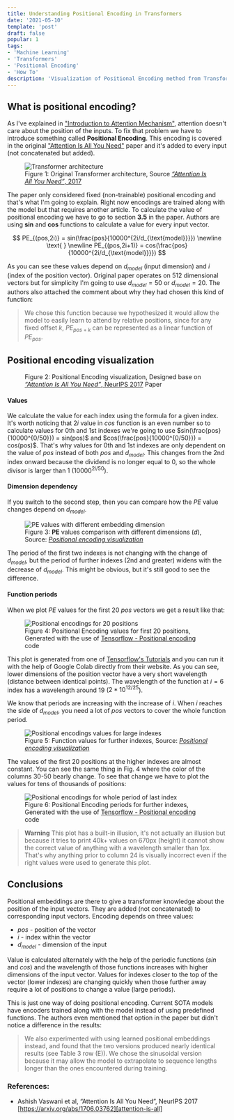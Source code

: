 ```yaml
---
title: Understanding Positional Encoding in Transformers
date: '2021-05-10'
template: 'post'
draft: false
popular: 1
tags:
- 'Machine Learning'
- 'Transformers'
- 'Positional Encoding'
- 'How To' 
description: 'Visualization of Positional Encoding method from Transformer models.'
---
```


## What is positional encoding?

As I've explained in ["Introduction to Attention Mechanism"](https://erdem.pl/2021/05/introduction-to-attention-mechanism), attention doesn't care about the position of the inputs. To fix that problem we have to introduce something called **Positional Encoding**. This encoding is covered in the original ["Attention Is All You Need"][attention-is-all] paper and it's added to every input (not concatenated but added).

<figure>
    <img src="transformer.png" alt="Transformer architecture" />
    <figcaption>Figure 1: Original Transformer architecture, Source <a href="https://arxiv.org/abs/1706.03762" target="_blank"><i>“Attention Is All You Need”</i>, 2017</a></figcaption>
</figure>

The paper only considered fixed (non-trainable) positional encoding and that's what I'm going to explain. Right now encodings are trained along with the model but that requires another article. To calculate the value of positional encoding we have to go to section **3.5** in the paper. Authors are using **sin** and **cos** functions to calculate a value for every input vector.

$$
PE_{(pos,2i)} = sin(\frac{pos}{10000^{2i/d_{\text{model}}}})
\newline \text{ }
\newline
PE_{(pos,2i+1)} = cos(\frac{pos}{10000^{2i/d_{\text{model}}}})
$$

As you can see these values depend on $d_{model}$ (input dimension) and $i$ (index of the position vector). Original paper operates on 512 dimensional vectors but for simplicity I'm going to use $d_{model} = 50$ or $d_{model} = 20$. The authors also attached the comment about why they had chosen this kind of function:

> We chose this function because we hypothesized it would allow the model to easily learn to attend by relative positions, since for any fixed offset $k$, $PE_{pos+k}$ can be represented as a linear function of $PE_{pos}$.

## Positional encoding visualization

<figure>
    <div class="center-all-lg" id="sin-position-embedding-diagram">
        <sin-position-embedding></sin-position-embedding>
    </div>
    <figcaption>Figure 2: Positional Encoding visualization, Designed base on <a href="https://arxiv.org/abs/1706.03762" target="_blank"><i>“Attention Is All You Need”</i>, NeurIPS 2017</a> Paper</figcaption>
</figure>


#### Values

We calculate the value for each index using the formula for a given index. It's worth noticing that $2i$ value in $cos$ function is an even number so to calculate values for 0th and 1st indexes we're going to use $sin(\frac{pos}{10000^{0/50}}) = sin(pos)$ and $cos(\frac{pos}{10000^{0/50}}) = cos(pos)$. That's why values for 0th and 1st indexes are only dependent on the value of $pos$ instead of both $pos$ and $d_{model}$. This changes from the 2nd index onward because the dividend is no longer equal to 0, so the whole divisor is larger than 1 $(10000^{2i/50})$.

#### Dimension dependency

If you switch to the second step, then you can compare how the $PE$ value changes depend on $d_{model}$.

<figure>
    <img src="dimension-comparision.png" alt="PE values with different embedding dimension" />
    <figcaption>Figure 3: <b>PE</b> values comparison with different dimensions (<i>d</i>), Source: <a href="https://erdem.pl/2021/05/understanding-positional-encoding-in-transformers#positional-encoding-visualization" target="_blank"><i>Positional encoding visualization</i></a></figcaption>
</figure>

The period of the first two indexes is not changing with the change of $d_{model}$, but the period of further indexes (2nd and greater) widens with the decrease of $d_{model}$. This might be obvious, but it's still good to see the difference.

#### Function periods

When we plot $PE$ values for the first 20 $pos$ vectors we get a result like that:

<figure>
    <img src="position-values-20.png" alt="Positional encodings for 20 positions" />
    <figcaption>Figure 4: Positional Encoding values for first 20 positions, Generated with the use of <a href="https://www.tensorflow.org/tutorials/text/transformer#positional_encoding" target="_blank">Tensorflow - Positional encoding</a> code</figcaption>
</figure>

This plot is generated from one of [Tensorflow's Tutorials](https://www.tensorflow.org/tutorials/text/transformer) and you can run it with the help of Google Colab directly from their website. As you can see, lower dimensions of the position vector have a very short wavelength (distance between identical points). The wavelength of the function at $i = 6$ index has a wavelength around 19 ($2 * 10^{12/25}$).

We know that periods are increasing with the increase of $i$. When $i$ reaches the side of $d_{model}$, you need a lot of $pos$ vectors to cover the whole function period.

<figure>
    <img src="large-indexes.png" alt="Positional encodings values for large indexes" />
    <figcaption>Figure 5: Function values for further indexes, Source: <a href="https://erdem.pl/2021/05/understanding-positional-encoding-in-transformers#positional-encoding-visualization" target="_blank"><i>Positional encoding visualization</i></a></figcaption>
</figure>

The values of the first 20 positions at the higher indexes are almost constant. You can see the same thing in Fig. 4 where the color of the columns 30-50 bearly change. To see that change we have to plot the values for tens of thousands of positions:

<figure>
    <img src="position-values-45k.png" alt="Positional encodings for whole period of last index" />
    <figcaption>Figure 6: Positional Encoding periods for further indexes, Generated with the use of <a href="https://www.tensorflow.org/tutorials/text/transformer#positional_encoding" target="_blank">Tensorflow - Positional encoding</a> code</figcaption>
</figure>

> **Warning**
> This plot has a built-in illusion, it's not actually an illusion but because it tries to print 40k+ values on 670px (height) it cannot show the correct value of anything with a wavelength smaller than 1px. That's why anything prior to column 24 is visually incorrect even if the right values were used to generate this plot.

## Conclusions

Positional embeddings are there to give a transformer knowledge about the position of the input vectors. They are added (not concatenated) to corresponding input vectors. Encoding depends on three values:

- $pos$ - position of the vector
- $i$ - index within the vector
- $d_{model}$ - dimension of the input

Value is calculated alternately with the help of the periodic functions ($sin$ and $cos$) and the wavelength of those functions increases with higher dimensions of the input vector. Values for indexes closer to the top of the vector (lower indexes) are changing quickly when those further away require a lot of positions to change a value (large periods).

This is just one way of doing positional encoding. Current SOTA models have encoders trained along with the model instead of using predefined functions. The authors even mentioned that option in the paper but didn't notice a difference in the results:

> We also experimented with using learned positional embeddings instead, and found that the two versions produced nearly identical results (see Table 3 row (E)). We chose the sinusoidal version because it may allow the model to extrapolate to sequence lengths longer than the ones encountered during training.

### References:

- Ashish Vaswani et al, “Attention Is All You Need”, NeurIPS 2017 [https://arxiv.org/abs/1706.03762][attention-is-all]

[attention-is-all]: https://arxiv.org/abs/1706.03762